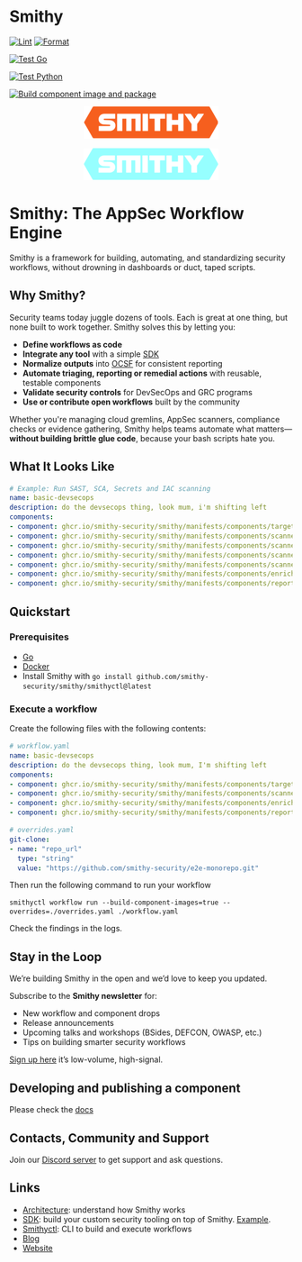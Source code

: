 # Smithy

[![Lint](https://github.com/smithy-security/smithy/actions/workflows/lint.yml/badge.svg)](https://github.com/smithy-security/smithy/actions/workflows/lint.yml)
[![Format](https://github.com/smithy-security/smithy/actions/workflows/format.yml/badge.svg)](https://github.com/smithy-security/smithy/actions/workflows/format.yml)

[![Test Go](https://github.com/smithy-security/smithy/actions/workflows/test-go.yml/badge.svg)](https://github.com/smithy-security/smithy/actions/workflows/test-go.yml)

[![Test Python](https://github.com/smithy-security/smithy/actions/workflows/test-py.yml/badge.svg)](https://github.com/smithy-security/smithy/actions/workflows/test-py.yml)

[![Build component image and package](https://github.com/smithy-security/smithy/actions/workflows/package-component.yaml/badge.svg)](https://github.com/smithy-security/smithy/actions/workflows/package-component.yaml)

<p align="center">
  <img alt="smithy-logo-dark-mode" src="assets/smithy-logo-light.svg#gh-dark-mode-only"/>
</p>
<p align="center">
  <img alt="smithy-logo-light-mode" src="assets/smithy-logo-dark.svg#gh-light-mode-only"/>
</p>

# Smithy: The AppSec Workflow Engine

Smithy is a framework for building, automating, and standardizing security workflows, without drowning in dashboards or duct, taped scripts.

## Why Smithy?

Security teams today juggle dozens of tools. Each is great at one thing, but none built to work together. Smithy solves this by letting you:

* **Define workflows as code**
* **Integrate any tool** with a simple [SDK](./sdk)
* **Normalize outputs** into [OCSF](https://ocsf.io/) for consistent reporting
* **Automate triaging, reporting or remedial actions** with reusable, testable components
* **Validate security controls** for DevSecOps and GRC programs
* **Use or contribute open workflows** built by the community

Whether you're managing cloud gremlins, AppSec scanners, compliance checks or evidence gathering, Smithy helps teams automate what matters—**without building brittle glue code**, because your bash scripts hate you.

## What It Looks Like

```yaml
# Example: Run SAST, SCA, Secrets and IAC scanning
name: basic-devsecops
description: do the devsecops thing, look mum, i'm shifting left
components: 
- component: ghcr.io/smithy-security/smithy/manifests/components/targets/git-clone:v1.4.0
- component: ghcr.io/smithy-security/smithy/manifests/components/scanners/osv-scanner:v1.2.3
- component: ghcr.io/smithy-security/smithy/manifests/components/scanners/checkov:v1.1.1
- component: ghcr.io/smithy-security/smithy/manifests/components/scanners/semgrep:v1.3.2
- component: ghcr.io/smithy-security/smithy/manifests/components/scanners/trufflehog:v1.2.2
- component: ghcr.io/smithy-security/smithy/manifests/components/enrichers/custom-annotation:v0.2.1
- component: ghcr.io/smithy-security/smithy/manifests/components/reporters/vulnerability-logger:v0.0.1
```

## Quickstart

### Prerequisites

* [Go](https://go.dev/doc/install)
* [Docker](https://docs.docker.com/engine/install/)
* Install Smithy with `go install github.com/smithy-security/smithy/smithyctl@latest`

### Execute a workflow

Create the following files with the following contents:

```yaml
# workflow.yaml
name: basic-devsecops
description: do the devsecops thing, look mum, I'm shifting left
components:
- component: ghcr.io/smithy-security/smithy/manifests/components/targets/git-clone:v1.4.0
- component: ghcr.io/smithy-security/smithy/manifests/components/scanners/semgrep:v1.3.2
- component: ghcr.io/smithy-security/smithy/manifests/components/enrichers/custom-annotation:v0.2.1
- component: ghcr.io/smithy-security/smithy/manifests/components/reporters/vulnerability-logger:v0.0.1
```

```yaml
# overrides.yaml
git-clone:
- name: "repo_url"
  type: "string"
  value: "https://github.com/smithy-security/e2e-monorepo.git"
```

Then run the following command to run your workflow

```shell
smithyctl workflow run --build-component-images=true --overrides=./overrides.yaml ./workflow.yaml
```

Check the findings in the logs.

## Stay in the Loop

We’re building Smithy in the open and we’d love to keep you updated.

Subscribe to the **Smithy newsletter** for:

* New workflow and component drops
* Release announcements
* Upcoming talks and workshops (BSides, DEFCON, OWASP, etc.)
* Tips on building smarter security workflows

[Sign up here](https://smithy.security/#newsletter) it’s low-volume, high-signal.

## Developing and publishing a component

Please check the [docs](./docs/developing-components/README.md)

## Contacts, Community and Support

Join our [Discord server](https://discord.gg/kuNnnVq9) to get support and ask questions.

## Links

* [Architecture](./docs/architecture/README.md): understand how Smithy works
* [SDK](./sdk): build your custom security tooling on top of Smithy. [Example](https://github.com/smithy-security/smithy/pull/749).
* [Smithyctl](./smithyctl): CLI to build and execute workflows
* [Blog](https://smithy.security/blog/)
* [Website](https://smithy.security)
